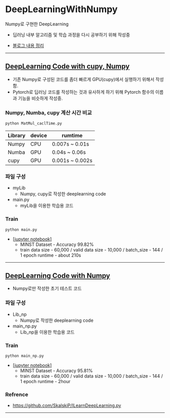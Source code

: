 # DeepLearningWithNumpy
Numpy로 구현한 DeepLearning

- 딥러닝 내부 알고리즘 및 학습 과정을 다시 공부하기 위해 작성중

- [블로그 내용 정리](https://kimjiil.github.io/ai/ml%20study/DeepLearningWithNumpy/)

---

## [DeepLearning Code with cupy, Numpy](./myLib)

- 기존 Numpy로 구성된 코드를 좀더 빠르게 GPU(cupy)에서 실행하기 위해서 작성함.
- Pytorch로 딥러닝 코드를 작성하는 것과 유사하게 하기 위해
Pytorch 함수의 이름과 기능을 비슷하게 작성중.


### Numpy, Numba, cupy 계산 시간 비교

```commandline
python MatMul_caclTime.py
```

| Library | device | rumtime        |
|---------|--------|----------------|
| Numpy | CPU | 0.007s ~ 0.01s |
| Numba | GPU | 0.04s ~ 0.06s | 
| cupy | GPU | 0.001s ~ 0.002s |


### 파일 구성
- myLib
  - Numpy, cupy로 작성한 deeplearning code
- main.py
  - myLib을 이용한 학습용 코드

### Train
```commandline
python main.py
```

- [[jupyter notebook]](https://github.com/kimjiil/DeepLearningWithNumpy/blob/main/notebooks/myDeepLearning%20Code.ipynb)
  - MINST Dataset - Accuracy 99.82%
  - train data size - 60,000 / valid data size - 10,000 / batch_size - 144 / 1 epoch runtime - about 210s

---

## [DeepLearning Code with Numpy](./Lib_np)

- Numpy로만 작성한 초기 테스트 코드

### 파일 구성
- Lib_np 
  - Numpy로 작성한 deeplearning code
- main_np.py 
  - Lib_np을 이용한 학습용 코드

### Train
```commandline
python main_np.py
```

- [[jupyter notebook]](https://github.com/kimjiil/DeepLearningWithNumpy/blob/main/notebooks/DeeplearningWithNumpy_Training_Test.ipynb)
  - MINST Dataset - Accuracy 95.81%
  - train data size - 60,000 / valid data size - 10,000 / batch_size - 144 / 1 epoch runtime - 2hour

### Refrence
- https://github.com/SkalskiP/ILearnDeepLearning.py

--- 

